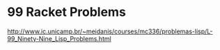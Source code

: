 99 Racket Problems
==================

http://www.ic.unicamp.br/~meidanis/courses/mc336/problemas-lisp/L-99_Ninety-Nine_Lisp_Problems.html
